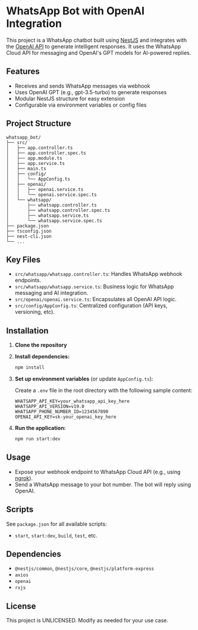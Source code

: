 # WhatsApp Bot with OpenAI Integration

This project is a WhatsApp chatbot built using [NestJS](https://nestjs.com/) and integrates with the [OpenAI API](https://platform.openai.com/docs/api-reference) to generate intelligent responses. It uses the WhatsApp Cloud API for messaging and OpenAI's GPT models for AI-powered replies.

## Features
- Receives and sends WhatsApp messages via webhook
- Uses OpenAI GPT (e.g., gpt-3.5-turbo) to generate responses
- Modular NestJS structure for easy extension
- Configurable via environment variables or config files

## Project Structure

```
whatsapp_bot/
├── src/
│   ├── app.controller.ts
│   ├── app.controller.spec.ts
│   ├── app.module.ts
│   ├── app.service.ts
│   ├── main.ts
│   ├── config/
│   │   └── AppConfig.ts
│   ├── openai/
│   │   ├── openai.service.ts
│   │   └── openai.service.spec.ts
│   └── whatsapp/
│       ├── whatsapp.controller.ts
│       ├── whatsapp.controller.spec.ts
│       ├── whatsapp.service.ts
│       └── whatsapp.service.spec.ts
├── package.json
├── tsconfig.json
├── nest-cli.json
└── ...
```

## Key Files
- `src/whatsapp/whatsapp.controller.ts`: Handles WhatsApp webhook endpoints.
- `src/whatsapp/whatsapp.service.ts`: Business logic for WhatsApp messaging and AI integration.
- `src/openai/openai.service.ts`: Encapsulates all OpenAI API logic.
- `src/config/AppConfig.ts`: Centralized configuration (API keys, versioning, etc).

## Installation

1. **Clone the repository**
2. **Install dependencies:**
   ```sh
   npm install
   ```
3. **Set up environment variables** (or update `AppConfig.ts`):

   Create a `.env` file in the root directory with the following sample content:
   ```env
   WHATSAPP_API_KEY=your_whatsapp_api_key_here
   WHATSAPP_API_VERSION=v19.0
   WHATSAPP_PHONE_NUMBER_ID=1234567890
   OPENAI_API_KEY=sk-your_openai_key_here
   ```

4. **Run the application:**
   ```sh
   npm run start:dev
   ```

## Usage
- Expose your webhook endpoint to WhatsApp Cloud API (e.g., using [ngrok](https://ngrok.com/)).
- Send a WhatsApp message to your bot number. The bot will reply using OpenAI.

## Scripts
See `package.json` for all available scripts:
- `start`, `start:dev`, `build`, `test`, etc.

## Dependencies
- `@nestjs/common`, `@nestjs/core`, `@nestjs/platform-express`
- `axios`
- `openai`
- `rxjs`

## License
This project is UNLICENSED. Modify as needed for your use case.
